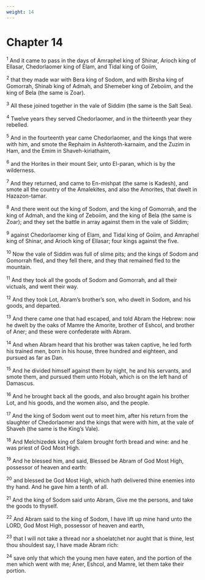 ```yaml
---
weight: 14
---
```


# Chapter 14

<sup>1</sup> And it came to pass in the days of Amraphel king of Shinar, Arioch king of Ellasar, Chedorlaomer king of Elam, and Tidal king of Goiim, 

<sup>2</sup> that they made war with Bera king of Sodom, and with Birsha king of Gomorrah, Shinab king of Admah, and Shemeber king of Zeboiim, and the king of Bela (the same is Zoar). 

<sup>3</sup> All these joined together in the vale of Siddim (the same is the Salt Sea). 

<sup>4</sup> Twelve years they served Chedorlaomer, and in the thirteenth year they rebelled. 

<sup>5</sup> And in the fourteenth year came Chedorlaomer, and the kings that were with him, and smote the Rephaim in Ashteroth-karnaim, and the Zuzim in Ham, and the Emim in Shaveh-kiriathaim, 

<sup>6</sup> and the Horites in their mount Seir, unto El-paran, which is by the wilderness. 

<sup>7</sup> And they returned, and came to En-mishpat (the same is Kadesh), and smote all the country of the Amalekites, and also the Amorites, that dwelt in Hazazon-tamar. 

<sup>8</sup> And there went out the king of Sodom, and the king of Gomorrah, and the king of Admah, and the king of Zeboiim, and the king of Bela (the same is Zoar); and they set the battle in array against them in the vale of Siddim; 

<sup>9</sup> against Chedorlaomer king of Elam, and Tidal king of Goiim, and Amraphel king of Shinar, and Arioch king of Ellasar; four kings against the five. 

<sup>10</sup> Now the vale of Siddim was full of slime pits; and the kings of Sodom and Gomorrah fled, and they fell there, and they that remained fled to the mountain. 

<sup>11</sup> And they took all the goods of Sodom and Gomorrah, and all their victuals, and went their way. 

<sup>12</sup> And they took Lot, Abram’s brother’s son, who dwelt in Sodom, and his goods, and departed. 

<sup>13</sup> And there came one that had escaped, and told Abram the Hebrew: now he dwelt by the oaks of Mamre the Amorite, brother of Eshcol, and brother of Aner; and these were confederate with Abram. 

<sup>14</sup> And when Abram heard that his brother was taken captive, he led forth his trained men, born in his house, three hundred and eighteen, and pursued as far as Dan. 

<sup>15</sup> And he divided himself against them by night, he and his servants, and smote them, and pursued them unto Hobah, which is on the left hand of Damascus. 

<sup>16</sup> And he brought back all the goods, and also brought again his brother Lot, and his goods, and the women also, and the people. 

<sup>17</sup> And the king of Sodom went out to meet him, after his return from the slaughter of Chedorlaomer and the kings that were with him, at the vale of Shaveh (the same is the King’s Vale). 

<sup>18</sup> And Melchizedek king of Salem brought forth bread and wine: and he was priest of God Most High. 

<sup>19</sup> And he blessed him, and said, Blessed be Abram of God Most High, possessor of heaven and earth: 

<sup>20</sup> and blessed be God Most High, which hath delivered thine enemies into thy hand. And he gave him a tenth of all. 

<sup>21</sup> And the king of Sodom said unto Abram, Give me the persons, and take the goods to thyself. 

<sup>22</sup> And Abram said to the king of Sodom, I have lift up mine hand unto the LORD, God Most High, possessor of heaven and earth, 

<sup>23</sup> that I will not take a thread nor a shoelatchet nor aught that is thine, lest thou shouldest say, I have made Abram rich: 

<sup>24</sup> save only that which the young men have eaten, and the portion of the men which went with me; Aner, Eshcol, and Mamre, let them take their portion. 


